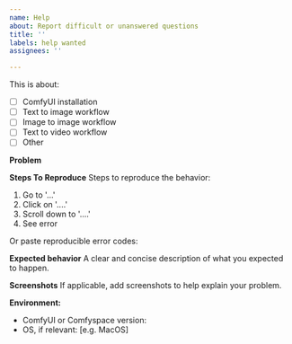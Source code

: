 ```yaml
---
name: Help
about: Report difficult or unanswered questions
title: ''
labels: help wanted
assignees: ''

---
```


<!-- Please only include one item in each issue! -->

This is about:
- [ ] ComfyUI installation
- [ ] Text to image workflow
- [ ] Image to image workflow
- [ ] Text to video workflow
- [ ] Other

**Problem**

<!-- A clear and concise description of what the problem is. -->

**Steps To Reproduce**
Steps to reproduce the behavior:
1. Go to '...'
2. Click on '....'
3. Scroll down to '....'
4. See error

Or paste reproducible error codes:

**Expected behavior**
A clear and concise description of what you expected to happen.

**Screenshots**
If applicable, add screenshots to help explain your problem.

**Environment:**
 - ComfyUI or Comfyspace version: 
 - OS, if relevant: [e.g. MacOS]